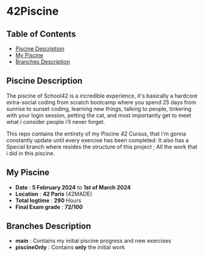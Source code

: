 # 42Piscine

## Table of Contents
* [Piscine Description](#Piscine-Description)
* [My Piscine](#My-Piscine)
* [Branches Description](#Branches-Description)



## Piscine Description
The piscine of School42 is a incredible experience, it's basically a hardcore extra-social coding from scratch bootcamp where you spend 25 days from sunrise to sunset coding, learning new things, talking to people, tinkering with your login session, petting the cat, and most importantly get to meet what i consider people i'll never forget.

This repo contains the entirety of my Piscine 42 Cursus, that i'm gonna constantly update until every exercise has been completed. It also has a Special branch where resides the structure of this project ; All the work that i did in this piscine.

## My Piscine
* **Date** : **5 February 2024** to **1st of March 2024**
* **Location** : **42 Paris** (42MADE)
* **Total logtime** : **290** Hours
* **Final Exam grade** : **72/100**

 
## Branches Description
* **main** : Contains my initial piscine progress and new exercises
* **piscineOnly** : Contains **only** the initial work
